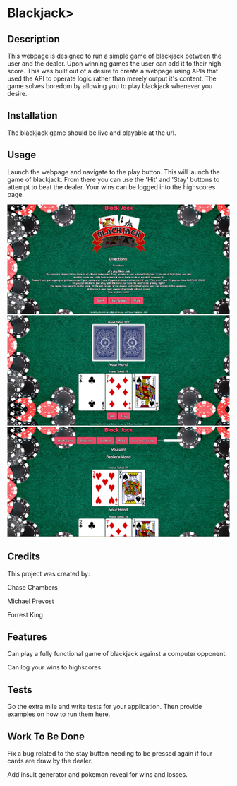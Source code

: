 # Blackjack>

## Description

This webpage is designed to run a simple game of blackjack between the user and the dealer. Upon winning games the user can add it to their high score. This was built out of a desire to create a webpage using APIs that used the API to operate logic rather than merely output it's content. The game solves boredom by allowing you to play blackjack whenever you desire.

## Installation

The blackjack game should be live and playable at the url.

## Usage

Launch the webpage and navigate to the play button. This will launch the game of blackjack. From there you can use the 'Hit' and 'Stay' buttons to attempt to beat the dealer. Your wins can be logged into the highscores page.

![Start Screen](assets/images/BlackjackScr3.PNG)
![Playing your hand](assets/images/BlackjackScr1.PNG)
![You win!](assets/images/BlackjackScr2.PNG)

## Credits

This project was created by:

Chase Chambers

Michael Prevost
 
Forrest King

## Features

Can play a fully functional game of blackjack against a computer opponent.

Can log your wins to highscores.

## Tests

Go the extra mile and write tests for your application. Then provide examples on how to run them here.

## Work To Be Done

Fix a bug related to the stay button needing to be pressed again if four cards are draw by the dealer.

Add insult generator and pokemon reveal for wins and losses.
